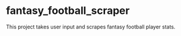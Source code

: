 # fantasy_football_scraper
This project takes user input and scrapes fantasy football player stats.
